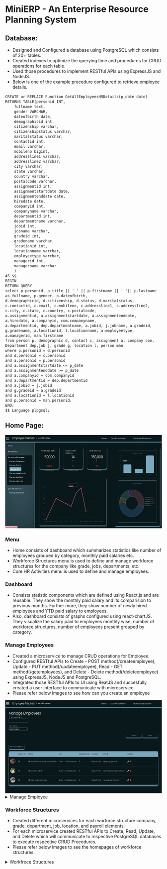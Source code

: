 # MiniERP - An Enterprise Resource Planning System

## Database:

- Designed and Configured a database using PostgreSQL which consists of 20+ tables.
- Created indexes to optimize the querying time and procedures for CRUD operations for each table.
- Used those procedures to implement RESTful APIs using ExpressJS and NodeJS.
- Below is one of the example procedure configured to retrieve employee details.

```
CREATE or REPLACE Function GetAllEmployeesHRDetails(p_date date)
RETURNS TABLE(personid INT,
    fullname text,
	gender VARCHAR,
	dateofbirth date,
	demographicid int,
	citizenship varchar,
	citizenshipstatus varchar,
	maritalstatus varchar,
	contactid int,
	email varchar,
	mobileno bigint,
	addressline1 varchar,
	addressline2 varchar,
	city varchar,
	state varchar,
	country varchar,
	postalcode varchar,
	assignmentid int,
	assignmentstartdate date,
	assignmentenddate date,
	hiredate date,
	companyid int,
	companyname varchar,
	departmentid int,
	departmentname varchar,
	jobid int,
	jobname varchar,
	gradeid int,
	gradename varchar,
	locationid int,
	locationname varchar,
	employeetype varchar,
	managerid int,
	managername varchar
    )
AS $$
BEGIN
RETURN QUERY
select p.personid, p.title || ' ' || p.firstname || ' '|| p.lastname as fullname, p.gender, p.dateofbirth,
d.demographicid, d.citizenship, d.status, d.maritalstatus,
c.contactid, c.email, c.mobileno, c.addressline1, c.addressline2, c.city, c.state, c.country, c.postalcode,
a.assignmentid, a.assignmentstartdate, a.assignmentenddate, a.hiredate, a.companyid, com.companyname,
a.departmentid, dep.departmentname, a.jobid, j.jobname, a.gradeid, g.gradename, a.locationid, l.locationname, a.employeetype, a.managerid, man.firstname
from person p, demographic d, contact c, assignment a, company com, Department dep,job j, grade g, location l, person man
where p.personid = d.personid
and d.personid = c.personid
and a.personid = p.personid
and a.assignmentstartdate <= p_date
and a.assignmentenddate >= p_date
and a.companyid = com.companyid
and a.departmentid = dep.departmentid
and a.jobid = j.jobid
and g.gradeid = a.gradeid
and a.locationid = l.locationid
and p.personid = man.personid;
END;
$$ Language plpgsql;

```

## Home Page:

<img src="https://github.com/gowrishankar356/MiniERP/blob/main/readme_pics/DashBoard.png?raw=true" height="300" width="600">

### Menu

- Home consists of dashboard which summarizes statistics like number of employees grouped by category, monthly paid salaries etc.
- Workforce Structures menu is used to define and manage workforce structures for the company like grade, jobs, departments, etc.
- Core HR Activities menu is used to define and manage employees.

### Dashboard

- Consists statistic components which are defined using React.js and are reusable. They show the monthly paid salary and its comparision to previous months. Further more, they show number of newly hired employees and YTD paid salary to employees.
- Also, dashboard consists of graphs configured using react-chartJS. They visualize the salary paid to employees monthly wise,
  number of workforce structures, number of employees present grouped by category.

### Manage Employees

- Created a microservice to manage CRUD operations for Employee.
- Configured RESTful APIs to Create - POST method(/createemployee), Update - PUT method(/updateemployee),
  Read - GET method(/getemployees), and Delete - Delete method(/deleteemployee) using ExpressJS, NodeJS and PostgreSQL.
- Integrated those RESTful APIs to UI using ReatJS and succesfully created a user interface to communicate with microservice.
- Please refer below images to see how can you create an employee
<img src="https://github.com/gowrishankar356/MiniERP/blob/main/readme_pics/manageemployee6.png?raw=true" alt="image-description" height="300" width="600"/>
<details>
  <summary>Manage Employee</summary>
  <h4>Employee Home Page<h4>
  <img src="https://github.com/gowrishankar356/MiniERP/blob/main/readme_pics/manageemployee1.png?raw=true" alt="image-description" height="300" width="600"/>
  <h4>Hire an Employee</h4>
  <img src="https://github.com/gowrishankar356/MiniERP/blob/main/readme_pics/manageemployee2.png?raw=true" alt="image-description" height="300" width="600"/>
    <img src="https://github.com/gowrishankar356/MiniERP/blob/main/readme_pics/manageemployee3.png?raw=true" alt="image-description" height="300" width="600"/>
  <img src="https://github.com/gowrishankar356/MiniERP/blob/main/readme_pics/manageemployee4.png?raw=true" alt="image-description" height="300" width="600"/>
  <img src="https://github.com/gowrishankar356/MiniERP/blob/main/readme_pics/manageemployee5.png?raw=true" alt="image-description" height="300" width="600"/>
    <img src="https://github.com/gowrishankar356/MiniERP/blob/main/readme_pics/manageemployee6.png?raw=true" alt="image-description" height="300" width="600"/>

</details>

### Workforce Structures

- Created different microservices for each worforce structure company, grade, department, job, location, and payroll elements.
- For each microservice created RESTful APIs to Create, Read, Update, and Delete which will communicate to respective PostgreSQL databases to execute respective CRUD Procedures.
- Please refer below images to see the homepages of workforce structures.

<details>
  <summary>Workfroce Structures</summary>
  <h4>Companies Home Page</h4>
  <img src="https://github.com/gowrishankar356/MiniERP/blob/main/readme_pics/managecompany.png?raw=true" alt="image-description" height="300" width="600"/>
  <h4>Grades Home Page</h4>
  <img src="https://github.com/gowrishankar356/MiniERP/blob/main/readme_pics/managegrade.png?raw=true" alt="image-description" height="300" width="600"/>
  <h4>Departments Home Page</h4>
    <img src="https://github.com/gowrishankar356/MiniERP/blob/main/readme_pics/managedepartment.png?raw=true" alt="image-description" height="300" width="600"/>
    <h4>Jobs Home Page</h4>
  <img src="https://github.com/gowrishankar356/MiniERP/blob/main/readme_pics/managejob.png?raw=true" alt="image-description" height="300" width="600"/>
    <h4>Locations Home Page</h4>
  <img src="https://github.com/gowrishankar356/MiniERP/blob/main/readme_pics/managelocation.png?raw=true" alt="image-description" height="300" width="600"/>
    <h4>Elements Home Page</h4>
    <img src="https://github.com/gowrishankar356/MiniERP/blob/main/readme_pics/manageelement.png?raw=true" alt="image-description" height="300" width="600"/>
</details>
